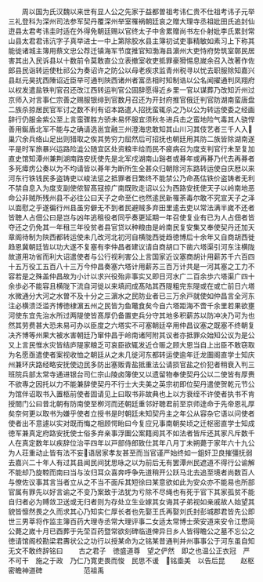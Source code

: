 <!-- { "loadSidebar": true } -->
　　周以国为氏汉魏以来世有显人公之先家于益都曽祖考讳仁贵不仕祖考讳子元举三礼登科为深州司法参军契丹覆深州举室罹祸朝廷哀之赠大理寺丞祖妣田氏追封仙逰县太君考讳圭时适在外得免朝廷赐以官终太子中舎累赠尚书左仆射妣李氏累封常山县太君君讳沆字子真举进士一中上第除胶水县主簿初试吏事精敏如素习上下称其能徙诸城主簿用蔡文忠公荐迁镇海军节度推官知渤海县濵州大吏恃府势筑室鄣民居害其出入民诉县以十数前令莫敢直公立表撤室收吏抵罪豪猾惕息嵗余召入改著作佐郎县民诣转运使杜祁公为奏诏许之防公以母老疾求监青州税寻以忧去职服除知嘉兴县赵元昊扰西陲诏近臣举可通判陜西诸州者富丞相时知制诰以公名闻擢通判凤翔府以权发遣盐铁判官召还改江西转运判官公固辞愿得近乡里一官以谋葬乃改知沂州过京师入对言事仁宗善之赐服银绯到官数月召还为开封府推官俄迁判官防湖南蛮唐盘二族杀掠居民官军讨之数不利有诏本路遣人招抚蛮辄杀之乃以公为转运使委之经画辞行仍服金紫公至上言蛮骤胜方骄未易怀服宜须秋冬进兵击之蛮地险气毒其人骁悍善用鋋盾北军不能与之确请选邕宜融三州澄海忠敢知其山川习其伎艺者三千人入巢穴余兵络山足出则猎取之俟其势穷力屈然后可招抚也朝廷用其防二族皆除湖南遂平是时军旅暴兴运路险澁公随宜区处资粮丰给而民不疲病召为度支判官行未至复加直史馆知潭州兼荆湖南路安抚使先是北军戍湖南山谿者或朞年或再朞乃代去再朞者多死瘴疠公奏以为不均请皆以朞年为断所生全甚众归朝除河东路转运使自庆厯以来河东行铁钱民多盗铸吏以峻法惩之抵罪者日繁终不能禁公乃命髙估铁价盗铸者无利不禁自息入为度支副使侬智髙冦掠广南既败走诏以公为西路安抚使天子以岭南地恶命公非贼所残州县不必往公曰天子之命至仁也然逺民新罹荼毒尔敢不究宣天子之泽以面慰之乎遂徧行州县虽穷僻无不到者民避贼多弃田里逺去吏以常法满半嵗不还者皆聴人占佃公曰是岂与凶年逃租役者同乎奏更延期一年召使复业有已为人占佃者皆夺还之仍免其一年租三年役贫者县官贷以种粮由是岭南民复安集又奉使契丹还加天章阁待制为陜西都转运使未几改河北初河自横陇西徙趋徳博后十余年又自商胡西徙趋恩冀朝廷皆以功大遂不复塞有李仲昌者建议请自商胡口下凿六塔渠引河东注横陇故道用功省而利大诏遣使者与公行视利害公上言国家近议塞商胡计用薪苏千六百四十五万役工五百八十三万今仲昌奏塞六塔计用薪苏三百万计共是一河其塞之工力不容若是之殊盖仲昌故为小计以求兴役殆非事实又即日河水广二百余歩六塔渠广四十余歩必不能容且横陇下流自河徙以来填阏成髙陆其西隄粗完东隄或在或亡前日六塔水微通分大河之水曽不及十分之三濵水之民防业者已三万余戸就使如仲昌言全河东注必横溃泛滥齐博徳棣濵五州之民皆为鱼鼈食矣今自六塔距海不啻千余里若果欲壅河使东宜先治水所过两隄使皆髙厚仍备置吏兵分守其地多积薪苏以防冲决乃可为也然其劳费甚大恐未易可办以臣度之六塔实不可塞朝廷卒用仲昌议塞之既塞不终朝复决齐博等州果大被水害朝廷乃窜仲昌于岭南诸阿附其议者亦抵罪众始知公议为是公又上言民惟水灾皆结庐隄家粮乏可哀臣欲辄发近仓赈之顾大恩当自上出臣不敢窃取为名愿亟遣使者案视收恤之朝廷从之未几徙河东都转运使逾年迁龙圗阁直学士知庆州兼环庆路经略安抚使边民多防出塞贩青盐抵重法公请损官盐之价犯者稍衰入判三班院兵部太常寺通进银台司仁宗山陵卤簿使又以遗留物奉使契丹公以二使皆有厚赉不欲専之因托以力不能兼辞使契丹不行士大夫美之英宗初即位契丹遣使贺乾元节公为馆伴诏取书入置柩前使者固请见上曰取书非故典也上以方衰绖不许使者执书不肯授閤门公曰昔北朝有防南使至栁河而还朝廷重邻好聴君前至京师逹命于先帝恩礼厚矣奈何更以取书为嫌乎使者立授书是时朝廷未知契丹主之年公从容杂它语以问使者使者出不意遽以实对既而悔之相顾愕眙曰今复应兄事南朝矣顷之迁枢密直学士知成徳军兼真定府路安抚使士俗多弃亲事浮圗公案籍阅其不如法者皆斥还其家凡斥数千人在真定数年以疾辞位治平四年以戸部侍郎致仕其年八月丁未朔薨于家年六十九公为人荘重动止皆有法不妄语居家孝友甚至而当官谨严始终如一鉏奸卫良摧彊抚弱去嘉兴二十年人有过其县闻民间犹思咏之以为前后无有罢潭州民遮道不得行公谕解不能却乃旋鞚而南曰当与汝归耳众喜奔呼争先道稍开公跃马北去追至境者尚数百人与僚佐议事其言当者立从之不当不面斥其短徐曰某意欲如此为安众亦不能易也所部官属有罪先以好言谕之不变乃案致于法犹为亏除不尽绳也有死于官下其家孤贫不能自归者必为赙敛卫送或无归者则为存处立生业嫁其女诲其子弟视如亲戚故人始望其貌皆懔然畏之久而求其心乃知实仁厚长者也先娶王氏再娶刘氏封彭城郡君皆先公即世三男莘将作监主簿百药大理寺丞常大理评事二女适太常博士荣安道来安令江懋简公薨之嵗十月已酉葬于先茔百药暨常欲刻碑临道俾异日乡人皆得瞻公之墓不忘公之徳请馆阁校勘梁君夀状公之功行以授某命为之铭某昔通判并州事事公于河东虽自知无文不敢终辞铭曰
　　古之君子　徳盛道尊　望之俨然　即之也温公正衣冠　严不可干　施之于政　乃仁乃寛吏畏而悛　民思不谖　铭埀美　以告后昆
　　赵枢密瞻神道碑　　　　　　范祖禹
